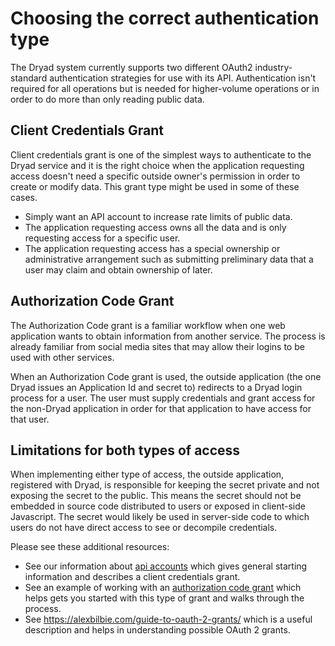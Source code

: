 # Choosing the correct authentication type

The Dryad system currently supports two different OAuth2 industry-standard authentication
strategies for use with its API. Authentication isn't required for all operations but
is needed for higher-volume operations or in order to do more than only reading public
data.

## Client Credentials Grant

Client credentials grant is one of the simplest ways to authenticate to the Dryad service
and it is the right choice when the application requesting access doesn't need a specific
outside owner's permission in order to create or modify data. This grant type might be used in some of
these cases.

- Simply want an API account to increase rate limits of public data.
- The application requesting access owns all the data and is only requesting access
  for a specific user.
- The application requesting access has a special ownership or administrative 
  arrangement such as submitting preliminary data that a user may claim and
  obtain ownership of later.

## Authorization Code Grant

The Authorization Code grant is a familiar workflow when one web application wants to
obtain information from another service. The process is already familiar from social media
sites that may allow their logins to be used with other services.

When an Authorization Code grant is used, the outside application (the one Dryad issues an Application Id
and secret to) redirects to a Dryad login process for a user. The user must supply credentials
and grant access for the non-Dryad application in order for that application to have access for
that user.

## Limitations for both types of access

When implementing either type of access, the outside application, registered with Dryad, is responsible
for keeping the secret private and not exposing the secret to the public. This means the
secret should not be embedded in source code distributed to users or exposed in client-side
Javascript. The secret would likely be used in server-side code to which users do not have
direct access to see or decompile credentials.

Please see these additional resources:

- See our information about [api accounts](api_accounts.md) which gives general starting
  information and describes a client credentials grant.
- See an example of working with an [authorization code grant](authorization_code_grant.md)
  which helps gets you started with this type of grant and walks through the process.
- See https://alexbilbie.com/guide-to-oauth-2-grants/ which is a useful description and
  helps in understanding possible OAuth 2 grants.